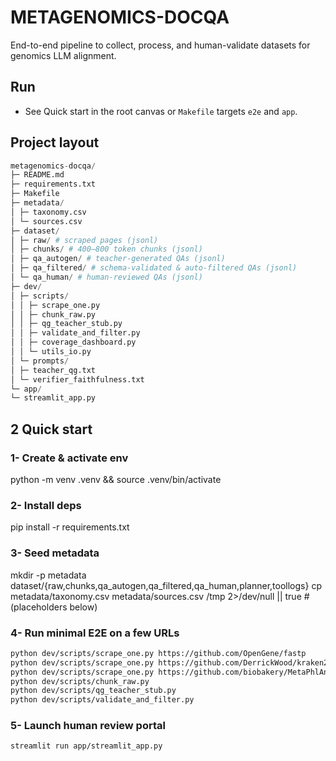 # METAGENOMICS-DOCQA

End-to-end pipeline to collect, process, and human-validate datasets for genomics LLM alignment.

## Run
- See Quick start in the root canvas or `Makefile` targets `e2e` and `app`.



## Project layout

```py
metagenomics-docqa/
├─ README.md
├─ requirements.txt
├─ Makefile
├─ metadata/
│ ├─ taxonomy.csv
│ └─ sources.csv
├─ dataset/
│ ├─ raw/ # scraped pages (jsonl)
│ ├─ chunks/ # 400–800 token chunks (jsonl)
│ ├─ qa_autogen/ # teacher-generated QAs (jsonl)
│ ├─ qa_filtered/ # schema-validated & auto-filtered QAs (jsonl)
│ └─ qa_human/ # human-reviewed QAs (jsonl)
├─ dev/
│ ├─ scripts/
│ │ ├─ scrape_one.py
│ │ ├─ chunk_raw.py
│ │ ├─ qg_teacher_stub.py
│ │ ├─ validate_and_filter.py
│ │ ├─ coverage_dashboard.py
│ │ └─ utils_io.py
│ └─ prompts/
│ ├─ teacher_qg.txt
│ └─ verifier_faithfulness.txt
└─ app/
└─ streamlit_app.py
```

## 2 Quick start

### 1- Create & activate env
python -m venv .venv && source .venv/bin/activate


### 2- Install deps
pip install -r requirements.txt


### 3- Seed metadata
mkdir -p metadata dataset/{raw,chunks,qa_autogen,qa_filtered,qa_human,planner,toollogs}
cp metadata/taxonomy.csv metadata/sources.csv /tmp 2>/dev/null || true # (placeholders below)


### 4- Run minimal E2E on a few URLs
```bash
python dev/scripts/scrape_one.py https://github.com/OpenGene/fastp
python dev/scripts/scrape_one.py https://github.com/DerrickWood/kraken2
python dev/scripts/scrape_one.py https://github.com/biobakery/MetaPhlAn
python dev/scripts/chunk_raw.py
python dev/scripts/qg_teacher_stub.py
python dev/scripts/validate_and_filter.py
```

### 5- Launch human review portal

```bash
streamlit run app/streamlit_app.py
```